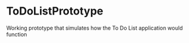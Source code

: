 ToDoListPrototype
=================
Working prototype that simulates how the To Do List application would function

